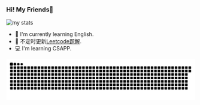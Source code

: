 ### Hi! My Friends👋

<!--
**yankewei/yankewei** is a ✨ _special_ ✨ repository because its `README.md` (this file) appears on your GitHub profile.

Here are some ideas to get you started:

- 🔭 I’m currently working on ...
- 🌱 I’m currently learning ...
- 👯 I’m looking to collaborate on ...
- 🤔 I’m looking for help with ...
- 💬 Ask me about ...
- 📫 How to reach me: ...
- 😄 Pronouns: ...
- ⚡ Fun fact: ...
-->

![my stats](https://github-readme-stats.vercel.app/api?username=yankewei&show_icons=true&theme=radical)
- 💪 I'm currently learning English.
- 🤔️ 不定时更新[Leetcode题解](https://github.com/yankewei/LeetCode-Go).
- 💻 I'm learning CSAPP.

![snake](https://raw.githubusercontent.com/yankewei/yankewei/output/github-contribution-grid-snake.svg)
